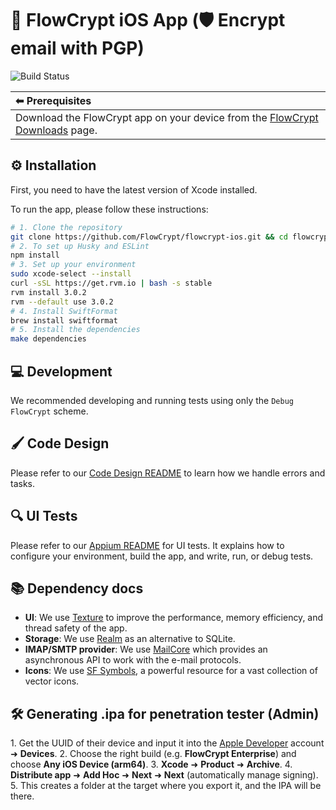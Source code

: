 # 📱 FlowCrypt iOS App (🛡️ Encrypt email with PGP)

![Build Status](https://flowcrypt.semaphoreci.com/badges/flowcrypt-ios.svg?key=9bd38bf4-4a38-4cb3-b551-38302af1eb07)

| ⬅ Prerequisites                                                                                                |
|:---------------------------------------------------------------------------------------------------------------|
| Download the FlowCrypt app on your device from the [FlowCrypt Downloads](https://flowcrypt.com/download) page. |

## ⚙️ Installation

First, you need to have the latest version of Xcode installed.

To run the app, please follow these instructions:

```sh
# 1. Clone the repository
git clone https://github.com/FlowCrypt/flowcrypt-ios.git && cd flowcrypt-ios
# 2. To set up Husky and ESLint
npm install
# 3. Set up your environment
sudo xcode-select --install
curl -sSL https://get.rvm.io | bash -s stable
rvm install 3.0.2
rvm --default use 3.0.2
# 4. Install SwiftFormat
brew install swiftformat
# 5. Install the dependencies
make dependencies
```

## 💻 Development

We recommended developing and running tests using only the `Debug FlowCrypt` scheme.

## 🖌️ Code Design

Please refer to our [Code Design README](./code-design.md) to learn how we handle errors and tasks.

## 🔍 UI Tests

Please refer to our [Appium README](./appium/README.md) for UI tests. It explains how to configure your environment, build the app, and write, run, or debug tests.

## 📚 Dependency docs

- **UI**: We use [Texture](https://texturegroup.org/docs/getting-started.html) to improve the performance, memory efficiency, and thread safety of the app.
- **Storage**: We use [Realm](https://www.mongodb.com/docs/realm/sdk/swift/realm-database/) as an alternative to SQLite.
- **IMAP/SMTP provider**: We use [MailCore](http://libmailcore.com/api/objc/index.html) which provides an asynchronous API to work with the e-mail protocols.
- **Icons**: We use [SF Symbols](https://developer.apple.com/sf-symbols/), a powerful resource for a vast collection of vector icons.

## 🛠️ Generating .ipa for penetration tester (Admin)

1\. Get the UUID of their device and input it into the [Apple Developer](https://developer.apple.com/account/) account &#10140; **Devices**.
2\. Choose the right build (e.g. **FlowCrypt Enterprise**) and choose **Any iOS Device (arm64)**.
3\. **Xcode** &#10140; **Product** &#10140; **Archive**.
4\. **Distribute app** &#10140; **Add Hoc** &#10140; **Next** &#10140; **Next** (automatically manage signing).
5\. This creates a folder at the target where you export it, and the IPA will be there.
